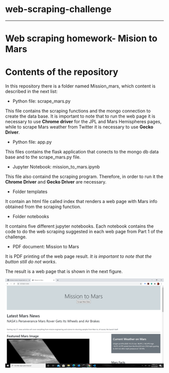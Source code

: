 # web-scraping-challenge
- - - - - 
# Web scraping homework- Mision to Mars

# Contents of the repository

In this repository there is a folder named  Mission_mars, which content is described in the next list:

* Python file: scrape_mars.py

This file contains the scraping functions and the mongo connection to create the data base. It is important to note that to run the web page it is necessary to use **Chrome driver** for the JPL and Mars Hemispheres pages, while to scrape Mars weather from Twitter it is necessary to use **Gecko Driver**. 

* Python file: app.py

This files contains the flask application that conects to the mongo db data base and to the scrape_mars.py file.

* Jupyter Notebook: mission_to_mars.ipynb

This file also containd the scraping program. Therefore, in order to run it the **Chrome Driver** and **Gecko Driver** are necessary.

* Folder templates

It contain an html file called index that renders a web page with Mars info obtained from the scraping function.

* Folder notebooks

It contains five different jupyter notebooks. Each notebook contains the code to do the web scraping  suggested in each web page from Part 1 of the challenge.

* PDF document: Mission to Mars

It is PDF printing of the web page result. *It is important to note that the button still do not works*.

The result is a web page that is shown in the next figure.

![mission_to_mars_wp](web_page.png)